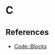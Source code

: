 # C

<!--
https://app.pluralsight.com/library/courses/getting-started-c-language/table-of-contents
https://www.ludu.co/course/c-programming
https://www.linkedin.com/learning/c-essential-training/getting-everything-ready
-->

## References

- [Code::Blocks](/codeblocks.md)
